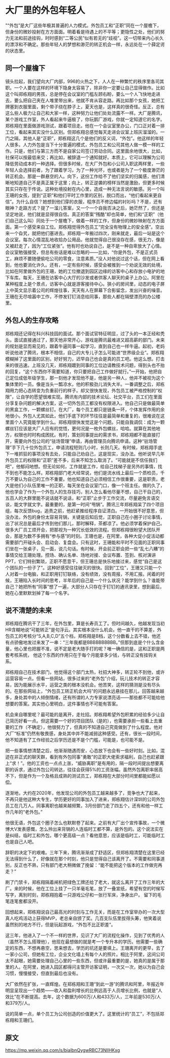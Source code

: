 # 大厂里的外包年轻人

"“外包”是大厂这些年极其普遍的人力模式。外包员工和“正职”同在一个屋檐下，但身份的微妙投射在方方面面。明着看是待遇上的不平等；更隐性之处，他们的努力无法和前途挂钩，时时感到“二等公民”似有若无的“歧视”。这一切带来内心长久的漂浮和不确定。那些年轻人的梦想和渺茫的转正机会一样，永远处在一个薛定谔的状态里。

## 同一个屋檐下

镜头拉起，我们望向大厂内部，996的火热之下，人人在一种繁忙的秩序里各司其职。一个人要在这样的环境下隐身太容易了，除非你一定要让自己显得做作。比如这个叫郑栋翔的男孩，总是停在会议室的门槛左顾右盼，要么一个人飞快地走进去，要么把自己夹在人堆里带出来，他就不肯从容走路。再比如那个女孩，她把工牌塞到衣服里面，剩个带子绕在脖子上，夏天也是，这样真的很奇怪。反正，总有这么些人极力让自己和大家一样，这种努力让他们处处流露不一样。大厂是腾讯，某个游戏工作室，外人看起来牛逼极了，你玩鹅厂游戏，你就一定知道它的名字。郑栋翔在里面做游戏测试，跟着项目走。他在一个会议室里办公，门口正对着一排工位，看起来其实没什么区别。但郑栋翔总感觉每天走进会议室上班灰溜溜的。一门之隔，其他人是“正职”，郑栋翔这几个是他们的反义词，“外包”。他这样的年轻人很多。人力外包是当下十分普遍的模式，外包员工和公司其他人做一模一样的工作。只是，他们与第三方而不是自家公司签订劳动合同。这里面余地很大，比如，社保可以按最低来交；再比如，被辞退一个通知就好。本质上，它可以理解为公司降低劳动成本的一种选择。但很多时候，在大厂外包和小公司入职这两样里，一些年轻人会选择前者，为了跟着学习，为了一种光环，也或者是为了一个极度渺茫的转正机会。那是一群悬空的人。向下，这份工作给不了他们坚实的归属感，他们清晰地知道自己不是真正属于这里；向上，转正逆袭的榜样当然是激励，但更多时候其实只存在于传说。这种处境投射在内心里，造成一种无法言说的敏感。另一个叫王珊的女孩，提到“正职”和他们平时工作里的区别，脱口而出，“他们看起来更自信”。为什么自信？她想到他们穿的衣服，程序员不修边幅的衬衫吗？不是，还有眼神？走路方式？提了一溜儿答案，又一个一个自我否决之后，她茫然了，但还是坚定地说，他们就是显得很自信。真正的答案“残酷”却也简单，他们和“正职”（他们自己这么叫）同处于一个屋檐下，做着一样的工作，但身份的微妙映射在方方面面。第一个感受来自工位。郑栋翔觉得外包员工“完全没有物理上的安全感”。空出来一个旮旯，就把他们塞进去。郑栋翔一年搬过四次，刚来就走，最后一站是这个会议室。每次心情混乱地收拾办公用品，他就觉得自己很没存在感，很无力，像是又被赶走了，因为“工位紧张”。他有时也劝说自己，是不是一种自卑放大了心情。会议室勉强接受，但总有些话是难以忽略的——比如，“你是外包，不是正式员工，麻烦不要随便偷吃公司的零食，注意素质。”没人对他说过这个话，但在网上看到，他也要消化许久。还有，一定有些时候，感受会被推到一个劝说无效的处境，比如在阿里做外包的王珊，她的工位撤退到园区边缘的访客中心和存放小电驴的地下车库。每天，王珊在访客中心大厅的沙发或者供客人聊天的桌子上办公。阿里在某种程度上是个景点，访客中心就是游客接待中心。狭小的房间里，动态的电子屏上中英文显示着公司的辉煌往事，天天有人在屏幕下合影留念，发出兴奋的噪音。王珊在无尽喧嚣中工作，不停发钉钉消息给同事，那些人都在隔壁漂亮的办公楼里。

## 外包人的生存攻略

郑栋翔还记得在科兴科技园的面试。那个面试官特征明显，过了头的一本正经和秃头。面试直接通过了，那天他非常开心，游戏是腾讯最难进又超高薪的部门。未来的规划是显而易见的，跟着牛逼同事一起学习，直到自己也一样牛逼。起初，老妈听说他进了腾讯，根本不相信，自己的大专儿子怎么可能进“世界级企业”。郑栋翔模糊掉了这里面的区别，好好努力，迟早自己也会是真的员工吧。他这么想。打击来的很迅速。上班没几天，郑栋翔踱到同事的工位边请教技术问题，得到头也不抬的回复，“这个东西你不需要知道，你只要把自己工作做好就行。”一开始，他把自己定位成低年级学生，那一刻他才发现他不是，他是另一种人，他并不被视为这个集体里的一员。像是当头一瓢凉水，他的积极劲儿消失大半。一番调整之后，郑栋翔用力把心态转变为负重前行的样子。却又很快发现，外包员工被严格控制的“权限”，让自学的愿望很难实现。腾讯有内部的技术论坛、社交平台，员工们在里面分享复杂问题的解决方案，这一切外包员工都没有权限进入。他自己只是做最简单的黑盒工作，一颗螺丝钉。在大厂，每个员工都只是链条一环，个体发挥作用的余地很小。外包人尤其如此，他们手底下的环节往往是最简单和重复的，很难说在这里面个人究竟能学到什么。郑栋翔很快发觉这是个问题。只能自我调侃：成为一颗螺丝钉应该是大厂人应有的觉悟，更何况是一枚外包螺丝，哈哈。就算在其他地方，权限也时时构成困扰。有时，策划同事提出的需求书，郑栋翔都不能直接打开，需要向外包公司的“驻场管理”申请，再由管理员向腾讯申请。这种“驻场管理”手下几十位外包员工，申请流程短则几小时，长则几天。有时候，郑栋翔手底下一堆抓狂的事项没有去处，只能自己劝自己，这是现实，没办法。他听说早几年外包员工的权限和“正职”差不多，后来不知怎么取消了。“可能就是不信任我们吧”，他郁闷地想。但无论如何，工作就是工作，给自己找梯子是另外的事情，找不到也不能怎么样。郑栋翔部门老大经常说，他们是流水线上最后一个质检员，千万不要认为自己的工作不重要。他也知道自己必须相信工作很重要，这是职责。老大是他们小队伍里唯一的正职，每天坐在会议室门口，像一个班主任。做的久了，他也学会了作为一个外包人的生存技巧，别人怎么看他尽量不想，自己干自己的，五百人的大群里能不说话就不说话，和“正职”止步于工作交流，尽量避免言语交谈，能文字就文字。最重要的，是第一时间“甩锅”。腾讯三年郑栋翔呆了四个项目组，每次反馈bug，追责之前，他赶紧推给程序自证清白。一开始很不好意思，但没办法，外包的身份太容易背锅，关键是后知后觉，正职自己在小圈子讨论事情，出了状况总是最后才传到他们那儿，那时解释，茶都凉了。他必须学着保护自己。很多大厂员工烦开会，把那视为一种冗长低效的流程。但郑栋翔很盼望大团队开会，那是为数不多拥有“参与感”的时刻。王珊也是，在阿里，各种大促小促活动都需要部门开碰头会、启动会、复盘会。只有这时，王珊能和平时不见面的正职同事们坐在一张桌子，见一面，说几句话。有时候，开会前正职会把一些“乱七八糟”的事情交给王珊处理。控场、确认名单、场地对接、会议布置、签到、核对演讲PPT，它们特别繁琐，正职不愿意干，但王珊总是快乐地接过来，感觉“自己是这个团队的一份子了”。这种好感受往往破灭的很快。回到“工位”，王珊又只能一个人对着一台电脑，和正职用钉钉联络，没有绩效，没有周报，不用汇报。闲着的时候，王珊陷入长时间的思考，半年后的自己是一个什么状况？能学到什么？谁能带自己？她把所有“同事”想了一遍，大部分人只存在于钉钉的通讯录里，想到最后，她在心里默默划掉了每一个名字。

## 说不清楚的未来

郑栋翔在腾讯干了三年，在外包里，算是长寿员工了。但时间越久，他越发现当初HR含糊地说“可能转正”是句浮云。其实根本没什么机会。他一直干的不算差，外包员工的考核分“S,A,B,C,D”五个档，郑栋翔是B档，这个分数看上去不错，他还有点骄傲地发过来发了一串：“三年我都是BBBBBBBBBB。”但那到底是个什么含金量，他心里也把握不准，说不定是老大随手打的呢？唯一确信的是，这和正职是两套考核系统， 他这个东西的作用只在于每个月能拿多少钱，与转正没有挂钩关系。

郑栋翔自己在技术部门，他觉得这个部门太热，社招大神多，转正轮不到他，或许运营容易一点。但看一些网站，很多过来的“老外包”介绍，玩儿技术的转正才容易，因为能展示水平，运营之类的根本没机会。他苦笑，这样的猜测是没有尽头的。在那些网站上，“外包员工转正机会大吗”的问题永远悬挂在那儿，回答越来越多，身处其中的人倾倒情绪，还有所谓的人力专家说漂亮话——那些都不可能给他想要的答案。其实他心里明白，这件事情也不可能有答案。

机会来自哪里呢？最可能的是离开，走社招。郑栋翔希望外包积累的经验多少让自己简历好看一点。但这需要一个好的项目团队（是的），也需要承担一些看上去重要的工作（不确定），他很努力了，但真的不知道自己究竟做到了什么程度。他对大厂“标准”仍然有敬畏感，身处其中并不能减弱这种感受。还有，很长一段时间，他不知道有了工作经验之后学历还是不是个门槛，可能是，也可能不是。

把一些事情想清楚之后，他渐渐随遇而安，心态放下也会有一些好时刻。比如，混迹在非正式的聊天群，看到有外包同事“勇敢”的正职大佬索求福利，自己也赶紧跟上“求！”。他的工资也一点点上涨，“威胁离职”是有用的，隔一段时间提出想要离职的诉求，通过外包公司转达，往往会获得5%的工资涨幅。虽然外包离职率居高不下，但是作为一个及格且成熟的测试员工，郑栋翔在大部分时间里都能如愿以偿。

逐渐地，大约在2020年，他发现公司的外包员工越来越多了，竞争也大了起来，不再只是他这种大专生，学历更好的同事加入了进来，郑栋翔估计深圳的公司外包员工在几万人。同事离职也越来越频繁，3月份部门走了四五个，还有和他一样工作几年的“老外包。”

他很无语，外包这个圈子怎么也默默卷了起来。之前有大厂出个宣传事故，一个微博大V发表感慨，怎么拎出来背锅的人连临时工都不算，是外包的。这个说法实在是纠结，临时工和外包，哪个更高级一点？看他意思，应该是临时工，可能临时工也是自己人吧。

辞职的决定下的艰难。三年下来，腾讯渐渐成了舒适区，但郑栋翔清楚在这里已经无法得到什么了，好像就在那个时刻，他只是觉得自己该离开了。不需要和同事道别，反正也不熟，只有部门老大稍微做了挽留：“能不能把这个版本的工作做完再走？” 

刷了门禁卡，郑栋翔隔着闸机把绿色工牌还给了老大，就这么离开了工作三年的大厂。来的时候，他在工位上挂了一只羊毫毛笔，放了一叠宣纸，希望有空的时候写写字，离别时刻，郑栋翔抱着一只游戏公仔和一张行军床，净身出户。 留下的毛笔连笔套都没开。

回想起来，郑栋翔说自己最高光的时刻与工作无关，而是在工作室举办的一次大型真人吃鸡活动上获得MVP，老总亲自颁了奖。几百支队伍里拔得头筹，他笑着说虽然别的地方不行，但是玩起游戏，“外包不比正职差”。

这三年，他进入了一个不一样的世界，见识了大厂的流程化操作，见到了优秀的人（虽然不怎么搭理他），他现在最想做的就是考一个专升本的学历。他需要一些确定的东西，不想再悬空，思来想去，学历的坑还是要填上。王珊离开的更早，去了一家小公司，但她有工位，企业文化墙上有每个人的照片。相比于阿里，这间公司太不起眼，她需要处理自己心里的一些东西，但或许最重要的是，她真的是属于那里的人。在阿里，她进入园区都得问主管开访客证明，一次又一次，她以为自己会习惯，慢慢接受，但直到最后也没有。

大厂依然在扩张，一直辉煌。在郑栋翔和王珊“到此一游”的腾讯和阿里，年报近年明显呈现出一个趋势——收入和盈利增长的比例远高于人员增长比例，也就是“人效比”在不断提高。去年，这个数据为600万/人和433万/人，三年前是530万/人和379万/人。

说的简单一点，单个员工为公司创造的价值更大了。这里统计的“员工”，不包括郑栋翔和王珊们。

## 原文

<https://mp.weixin.qq.com/s/biaIbnQygwRBC73NllHKxg>
